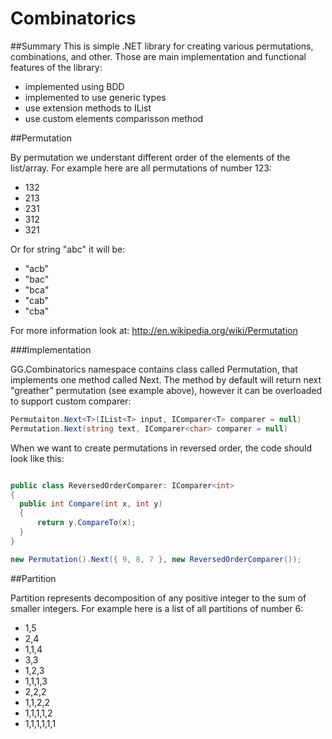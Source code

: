 Combinatorics
============
##Summary
This is simple .NET library for creating various permutations, combinations, and other. Those are main implementation and functional features of the library:
- implemented using BDD
- implemented to use generic types
- use extension methods to IList
- use custom elements comparisson method

##Permutation

By permutation we understant different order of the elements of the list/array. For example here are all permutations of number 123:
- 132
- 213
- 231
- 312
- 321

Or for string "abc" it will be:
- "acb"
- "bac"
- "bca"
- "cab"
- "cba"

For more information look at:
http://en.wikipedia.org/wiki/Permutation

###Implementation

GG.Combinatorics namespace contains class called Permutation, that implements one method called Next. The method by default will return next "greather" permutation (see example above), however it can be overloaded to support custom comparer:

```c#
Permutaiton.Next<T>(IList<T> input, IComparer<T> comparer = null)
Permutation.Next(string text, IComparer<char> comparer = null)
```

When we want to create permutations in reversed order, the code should look like this:

```c#

public class ReversedOrderComparer: IComparer<int>
{
  public int Compare(int x, int y)
  {
      return y.CompareTo(x);
  }
}

new Permutation().Next({ 9, 8, 7 }, new ReversedOrderComparer());
```

##Partition

Partition represents decomposition of any positive integer to the sum of smaller integers. For example here is a list of all partitions of number 6:
- 1,5
- 2,4
- 1,1,4
- 3,3
- 1,2,3
- 1,1,1,3
- 2,2,2
- 1,1,2,2
- 1,1,1,1,2
- 1,1,1,1,1,1
